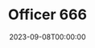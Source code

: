 ---
title: Officer 666
date: 2023-09-08T00:00:00
opening_date: 1924-03-24
closing_date:
layout: productions
program:
Theatre: Theatre Jacksonville
cast:
- Ryan:
  - Charles Johnston
- Alfred Wilson:
  - E.S. Beauchamp-Nobbs
- Sadie Small:
  - Elizabeth Meacham
- Travers Gladwin:
  - Francis Greenwood
- Police Captain Stone:
  - Frank Dearing
- Mrs. Burton:
  - Gertrude F. Jacobi
- Kearney:
  - Gordon McCauley
- Whitney Barnes:
  - J.B. Lucy
- Michael Philan:
  - J.C. Brown
- Patrolman:
  - M. Claude Kennedy
- Watkins:
  - Marshall Yenawine
- Helen Burton:
  - Marye Rankin
- Bateato:
  - Ted Silber
crew:
- Director:
  - Harrison Gibbs Prentice
- Scene Arrangement:
  - Mrs. Fred Mullikin
  - Mrs. Lee Guest
---